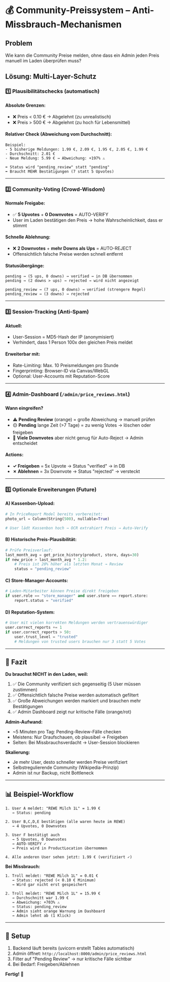 # 💰 Community-Preissystem – Anti-Missbrauch-Mechanismen

## Problem
Wie kann die Community Preise melden, ohne dass ein Admin jeden Preis manuell im Laden überprüfen muss?

## Lösung: Multi-Layer-Schutz

### 1️⃣ **Plausibilitätschecks (automatisch)**

#### Absolute Grenzen:
- ❌ Preis < 0.10 € → Abgelehnt (zu unrealistisch)
- ❌ Preis > 500 € → Abgelehnt (zu hoch für Lebensmittel)

#### Relativer Check (Abweichung vom Durchschnitt):
```
Beispiel:
- 5 bisherige Meldungen: 1.99 €, 2.09 €, 1.95 €, 2.05 €, 1.99 €
- Durchschnitt: 2.01 €
- Neue Meldung: 5.99 € → Abweichung: +197% ⚠️

➡️ Status wird "pending_review" statt "pending"
➡️ Braucht MEHR Bestätigungen (7 statt 5 Upvotes)
```

---

### 2️⃣ **Community-Voting (Crowd-Wisdom)**

#### Normale Freigabe:
- ✅ **5 Upvotes** + **0 Downvotes** = AUTO-VERIFY
- User im Laden bestätigen den Preis → hohe Wahrscheinlichkeit, dass er stimmt

#### Schnelle Ablehnung:
- ❌ **2 Downvotes** + **mehr Downs als Ups** = AUTO-REJECT
- Offensichtlich falsche Preise werden schnell entfernt

#### Statusübergänge:
```
pending → (5 ups, 0 downs) → verified → in DB übernommen
pending → (2 downs > ups) → rejected → wird nicht angezeigt

pending_review → (7 ups, 0 downs) → verified (strengere Regel)
pending_review → (3 downs) → rejected
```

---

### 3️⃣ **Session-Tracking (Anti-Spam)**

#### Aktuell:
- User-Session = MD5-Hash der IP (anonymisiert)
- Verhindert, dass 1 Person 100x den gleichen Preis meldet

#### Erweiterbar mit:
- Rate-Limiting: Max. 10 Preismeldungen pro Stunde
- Fingerprinting: Browser-ID via Canvas/WebGL
- Optional: User-Accounts mit Reputation-Score

---

### 4️⃣ **Admin-Dashboard** (`/admin/price_reviews.html`)

#### Wann eingreifen?
- ⚠️ **Pending Review** (orange) = große Abweichung → manuell prüfen
- 🟡 **Pending** lange Zeit (>7 Tage) = zu wenig Votes → löschen oder freigeben
- 🔴 **Viele Downvotes** aber nicht genug für Auto-Reject → Admin entscheidet

#### Actions:
- **✓ Freigeben** = 5x Upvote → Status "verified" → in DB
- **✗ Ablehnen** = 3x Downvote → Status "rejected" → versteckt

---

### 5️⃣ **Optionale Erweiterungen** (Future)

#### A) Kassenbon-Upload:
```python
# In PriceReport Model bereits vorbereitet:
photo_url = Column(String(500), nullable=True)

# User lädt Kassenbon hoch → OCR extrahiert Preis → Auto-Verify
```

#### B) Historische Preis-Plausibilität:
```python
# Prüfe Preisverlauf:
last_month_avg = get_price_history(product, store, days=30)
if new_price > last_month_avg * 1.2:
    # Preis ist 20% höher als letzten Monat → Review
    status = "pending_review"
```

#### C) Store-Manager-Accounts:
```python
# Laden-Mitarbeiter können Preise direkt freigeben
if user.role == "store_manager" and user.store == report.store:
    report.status = "verified"
```

#### D) Reputation-System:
```python
# User mit vielen korrekten Meldungen werden vertrauenswürdiger
user.correct_reports += 1
if user.correct_reports > 50:
    user.trust_level = "trusted"
    # Meldungen von trusted users brauchen nur 3 statt 5 Votes
```

---

## 🎯 Fazit

**Du brauchst NICHT in den Laden, weil:**
1. ✅ Die Community verifiziert sich gegenseitig (5 User müssen zustimmen)
2. ✅ Offensichtlich falsche Preise werden automatisch gefiltert
3. ✅ Große Abweichungen werden markiert und brauchen mehr Bestätigungen
4. ✅ Admin Dashboard zeigt nur kritische Fälle (orange/rot)

**Admin-Aufwand:**
- ~5 Minuten pro Tag: Pending-Review-Fälle checken
- Meistens: Nur Draufschauen, ob plausibel → Freigeben
- Selten: Bei Missbrauchsverdacht → User-Session blockieren

**Skalierung:**
- Je mehr User, desto schneller werden Preise verifiziert
- Selbstregulierende Community (Wikipedia-Prinzip)
- Admin ist nur Backup, nicht Bottleneck

---

## 📊 Beispiel-Workflow

```
1. User A meldet: "REWE Milch 1L" = 1.99 €
   → Status: pending

2. User B,C,D,E bestätigen (alle waren heute im REWE)
   → 4 Upvotes, 0 Downvotes

3. User F bestätigt auch
   → 5 Upvotes, 0 Downvotes
   → AUTO-VERIFY ✓
   → Preis wird in ProductLocation übernommen

4. Alle anderen User sehen jetzt: 1.99 € (verifiziert ✓)
```

**Bei Missbrauch:**
```
1. Troll meldet: "REWE Milch 1L" = 0.01 €
   → Status: rejected (< 0.10 € Minimum)
   → Wird gar nicht erst gespeichert

2. Troll meldet: "REWE Milch 1L" = 15.99 €
   → Durchschnitt war 1.99 €
   → Abweichung: +703% ⚠️
   → Status: pending_review
   → Admin sieht orange Warnung im Dashboard
   → Admin lehnt ab (1 Klick)
```

---

## 🚀 Setup

1. Backend läuft bereits (uvicorn erstellt Tables automatisch)
2. Admin öffnet: `http://localhost:8000/admin/price_reviews.html`
3. Filter auf "Pending Review" → nur kritische Fälle sichtbar
4. Bei Bedarf: Freigeben/Ablehnen

**Fertig!** 🎉
